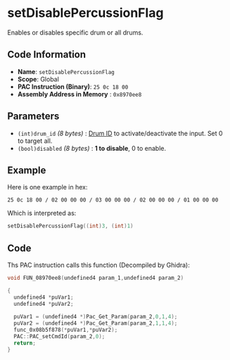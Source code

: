 # setDisablePercussionFlag

Enables or disables specific drum or all drums.

## Code Information

- **Name**: `setDisablePercussionFlag`
- **Scope**: Global
- **PAC Instruction (Binary)**: `25 0c 18 00`
- **Assembly Address in Memory** : `0x8970ee8`

## Parameters

- `(int)drum_id` *(8 bytes)* : [Drum ID](./guide/reference-table.md#drum-ids) to activate/deactivate the input. Set 0 to target all.
- `(bool)disabled` *(8 bytes)* : **1 to disable**, 0 to enable.

## Example

Here is one example in hex:

```25 0c 18 00 / 02 00 00 00 / 03 00 00 00 / 02 00 00 00 / 01 00 00 00```

Which is interpreted as:

```c
setDisablePercussionFlag((int)3, (int)1)
```

## Code

Ths PAC instruction calls this function (Decompiled by Ghidra):

```c
void FUN_08970ee8(undefined4 param_1,undefined4 param_2)

{
  undefined4 *puVar1;
  undefined4 *puVar2;
  
  puVar1 = (undefined4 *)Pac_Get_Param(param_2,0,1,4);
  puVar2 = (undefined4 *)Pac_Get_Param(param_2,1,1,4);
  func_0x08b5f878(*puVar1,*puVar2);
  PAC::PAC_setCmdId(param_2,0);
  return;
}
```

